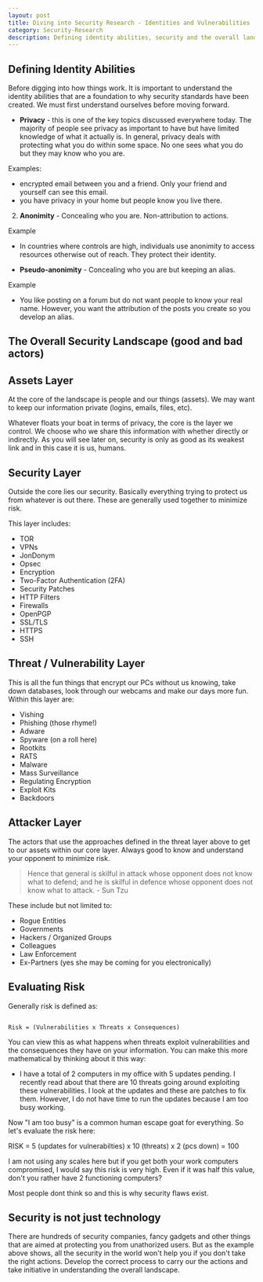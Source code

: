```yaml
---
layout: post
title: Diving into Security Research - Identities and Vulnerabilities
category: Security-Research
description: Defining identity abilities, security and the overall landscape.
---
```


## Defining Identity Abilities
Before digging into how things work. It is important to understand the identity abilities that are a foundation to why security standards have been created. We must first understand ourselves before moving forward.

- <strong>Privacy</strong> - this is one of the key topics discussed everywhere today. The majority of people see privacy as important to have but have limited knowledge of what it actually is. In general, privacy deals with protecting what you do within some space. No one sees what you do but they may know who you are. 

Examples:

- encrypted email between you and a friend. Only your friend and yourself can see this email.
- you have privacy in your home but people know you live there.  

2. <strong>Anonimity</strong> - Concealing who you are. Non-attribution to actions.

Example
- In countries where controls are high, individuals use anonimity to access resources otherwise out of reach. They protect their identity.

- <strong>Pseudo-anonimity</strong> - Concealing who you are but keeping an alias. 

Example
- You like posting on a forum but do not want people to know your real name. However, you want the attribution of the posts you create so you develop an alias.

## The Overall Security Landscape (good and bad actors)

## Assets Layer
At the core of the landscape is people and our things (assets). We may want to keep our information private (logins, emails, files, etc). 

Whatever floats your boat in terms of privacy, the core is the layer we control. We choose who we share this information with whether directly or indirectly. As you will see later on, security is only as good as its weakest link and in this case it is us, humans. 

## Security Layer
Outside the core lies our security. Basically everything trying to protect us from whatever is out there. These are generally used together to minimize risk. 

This layer includes:
- TOR
- VPNs
- JonDonym
- Opsec
- Encryption
- Two-Factor Authentication (2FA)
- Security Patches
- HTTP Filters
- Firewalls
- OpenPGP
- SSL/TLS
- HTTPS
- SSH

## Threat / Vulnerability Layer
This is all the fun things that encrypt our PCs without us knowing, take down databases, look through our webcams and make our days more fun. Within this layer are:

- Vishing
- Phishing (those rhyme!)
- Adware
- Spyware (on a roll here)
- Rootkits
- RATS
- Malware
- Mass Surveillance
- Regulating Encryption
- Exploit Kits
- Backdoors

## Attacker Layer
The actors that use the approaches defined in the threat layer above to get to our assets within our core layer. Always good to know and understand your opponent to minimize risk. 

> Hence that general is skilful in attack whose opponent does not know what to defend; and he is skilful in defence whose opponent does not know what to attack. - Sun Tzu

These include but not limited to:
- Rogue Entities
- Governments
- Hackers / Organized Groups 
- Colleagues
- Law Enforcement
- Ex-Partners (yes she may be coming for you electronically)

## Evaluating Risk
Generally risk is defined as:

```

Risk = (Vulnerabilities x Threats x Consequences)

```

You can view this as what happens when threats exploit vulnerabilities and the consequences they have on your information. You can make this more mathematical by thinking about it this way:

- I have a total of 2 computers in my office with 5 updates pending. I recently read about that there are 10 threats going around exploiting these vulnerabilities. I look at the updates and these are patches to fix them. However, I do not have time to run the updates because I am too busy working.

Now "I am too busy" is a common human escape goat for everything. So let's evaluate the risk here:

RISK = 5 (updates for vulnerabilties) x 10 (threats) x 2 (pcs down) = 100

I am not using any scales here but if you get both your work computers compromised, I would say this risk is very high. Even if it was half this value, don't you rather have 2 functioning computers?

Most people dont think so and this is why security flaws exist.

## Security is not just technology
There are hundreds of security companies, fancy gadgets and other things that are aimed at protecting you from unathorized users. But as the example above shows, all the security in the world won't help you if you don't take the right actions. Develop the correct process to carry our the actions and take initiative in understanding the overall landscape.














